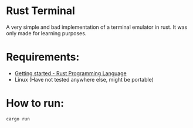 # Rust Terminal
A very simple and bad implementation of a terminal emulator in rust. It was only made for learning purposes.

# Requirements:
- [Getting started - Rust Programming Language](https://www.rust-lang.org/learn/get-started)
- Linux (Have not tested anywhere else, might be portable)

# How to run:
```cargo run```
